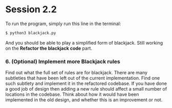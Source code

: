# Session 2.2

To run the program, simply run this line in the terminal:
```bash
$ python3 blackjack.py
```
And you should be able to play a simplified form of blackjack. Still working on the **Refactor the blackjack code** part.


### 6. (Optional) Implement more Blackjack rules

Find out what the full set of rules are for blackjack.  There are many subtleties that have been left out of the current implementation.  Find one such subtlety and implement it in the refactored codebase.  If you have done a good job of design then adding a new rule should affect a small number of locations in the codebase.  Think about how it would have been implemented in the old design, and whether this is an improvement or not.
